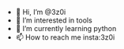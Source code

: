 - 👋 Hi, I’m @3z0i
- 👀 I’m interested in tools
- 🌱 I’m currently learning python
- 📫 How to reach me insta:3z0i

<!---
3z0i/3z0i is a ✨ special ✨ repository because its `README.md` (this file) appears on your GitHub profile.
You can click the Preview link to take a look at your changes.
--->
